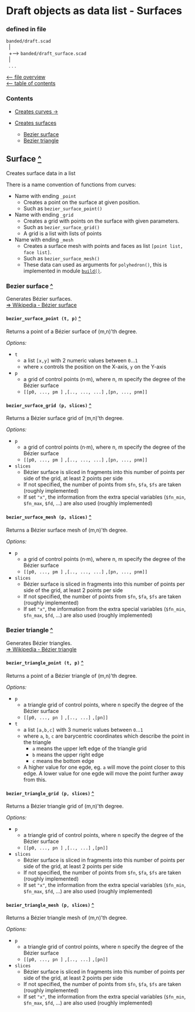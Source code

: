 Draft objects as data list - Surfaces
=====================================

### defined in file
`banded/draft.scad`\
` `| \
` `+--> `banded/draft_surface.scad`\
` `| \
` `. . .

[<-- file overview](file_overview.md)\
[<-- table of contents](contents.md)

### Contents
[contents]: #contents "Up to Contents"
- [Creates curves ->](draft_curves.md)

- [Creates surfaces](#surface-)
  - [Bezier surface](#bezier-surface-)
  - [Bezier triangle](#bezier-triangle-)

[build]: draft_primitives.md#build-


Surface [^][contents]
---------------------
Creates surface data in a list

There is a name convention of functions from curves:
- Name with ending `_point`
  - Creates a point on the surface at given position.
  - Such as `bezier_surface_point()`
- Name with ending `_grid`
  - Creates a grid with points on the surface with given parameters.
  - Such as `bezier_surface_grid()`
  - A grid is a list with lists of points
- Name with ending `_mesh`
  - Creates a surface mesh with points and faces as list `[point list, face list]`.
  - Such as `bezier_surface_mesh()`
  - These data can used as arguments for `polyhedron()`,
    this is implemented in module [`build()`][build].


### Bezier surface [^][contents]
Generates Bézier surfaces.\
[=> Wikipedia - Bézier surface](https://en.wikipedia.org/wiki/B%C3%A9zier_surface)

#### `bezier_surface_point (t, p)` [^][contents]
Returns a point of a Bézier surface of (m,n)'th degree.

_Options:_
- `t`
  - a list `[x,y]` with 2 numeric values between `0`...`1`
  - where `x` controls the position on the X-axis, `y` on the Y-axis
- `p`
  - a grid of control points (n·m), where n, m specify the degree of the Bézier surface
  - `[[p0, ..., pm ]`
    `,[.., ..., ...]`
    `,[pn, ..., pnm]]`

#### `bezier_surface_grid (p, slices)` [^][contents]
Returns a Bézier surface grid of (m,n)'th degree.

_Options:_
- `p`
  - a grid of control points (n·m), where n, m specify the degree of the Bézier surface
  - `[[p0, ..., pm ]`
    `,[.., ..., ...]`
    `,[pn, ..., pnm]]`
- `slices`
  - Bézier surface is sliced in fragments into this number of points per side of the grid,
    at least 2 points per side
  - If not specified, the number of points from `$fn`, `$fa`, `$fs` are taken (roughly implemented)
  - If set `"x"`, the information from the extra special variables
    (`$fn_min`, `$fn_max`, `$fd`, ...) are also used  (roughly implemented)

#### `bezier_surface_mesh (p, slices)` [^][contents]
Returns a Bézier surface mesh of (m,n)'th degree.

_Options:_
- `p`
  - a grid of control points (n·m), where n, m specify the degree of the Bézier surface
  - `[[p0, ..., pm ]`
    `,[.., ..., ...]`
    `,[pn, ..., pnm]]`
- `slices`
  - Bézier surface is sliced in fragments into this number of points per side of the grid,
    at least 2 points per side
  - If not specified, the number of points from `$fn`, `$fa`, `$fs` are taken (roughly implemented)
  - If set `"x"`, the information from the extra special variables
    (`$fn_min`, `$fn_max`, `$fd`, ...) are also used  (roughly implemented)


### Bezier triangle [^][contents]
Generates Bézier triangles.\
[=> Wikipedia - Bézier triangle](https://en.wikipedia.org/wiki/B%C3%A9zier_triangle)

#### `bezier_triangle_point (t, p)` [^][contents]
Returns a point of a Bézier triangle of (m,n)'th degree.

_Options:_
- `p`
  - a triangle grid of control points, where n specify the degree of the Bézier surface
  - `[[p0, ..., pn ]`
    `,[.., ...]`
    `,[pn]]`
- `t`
  - a list `[a,b,c]` with 3 numeric values between `0`...`1`
  - where `a`, `b`, `c` are barycentric coordinates which describe the point in the triangle
    - `a` means the upper left edge of the triangle grid
    - `b` means the upper right edge
    - `c` means the bottom edge
  - A higher value for one egde, eg. `a` will move the point closer to this edge.
    A lower value for one egde will move the point further away from this.

#### `bezier_triangle_grid (p, slices)` [^][contents]
Returns a Bézier triangle grid of (m,n)'th degree.

_Options:_
- `p`
  - a triangle grid of control points, where n specify the degree of the Bézier surface
  - `[[p0, ..., pn ]`
    `,[.., ...]`
    `,[pn]]`
- `slices`
  - Bézier surface is sliced in fragments into this number of points per side of the grid,
    at least 2 points per side
  - If not specified, the number of points from `$fn`, `$fa`, `$fs` are taken (roughly implemented)
  - If set `"x"`, the information from the extra special variables
    (`$fn_min`, `$fn_max`, `$fd`, ...) are also used  (roughly implemented)

#### `bezier_triangle_mesh (p, slices)` [^][contents]
Returns a Bézier triangle mesh of (m,n)'th degree.

_Options:_
- `p`
  - a triangle grid of control points, where n specify the degree of the Bézier surface
  - `[[p0, ..., pn ]`
    `,[.., ...]`
    `,[pn]]`
- `slices`
  - Bézier surface is sliced in fragments into this number of points per side of the grid,
    at least 2 points per side
  - If not specified, the number of points from `$fn`, `$fa`, `$fs` are taken (roughly implemented)
  - If set `"x"`, the information from the extra special variables
    (`$fn_min`, `$fn_max`, `$fd`, ...) are also used  (roughly implemented)

